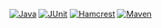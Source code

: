 
[![Java](https://img.shields.io/badge/Java-21-blue?logo=java)](https://www.oracle.com/java/technologies/javase/21-relnotes.html)
[![JUnit](https://img.shields.io/badge/JUnit-5.12-green?logo=junit5)](https://junit.org/junit5/)
[![Hamcrest](https://img.shields.io/badge/Hamcrest-3.0-orange)](http://hamcrest.org/JavaHamcrest/)
[![Maven](https://img.shields.io/badge/Maven-21-red?logo=apachemaven)](https://maven.apache.org/)
